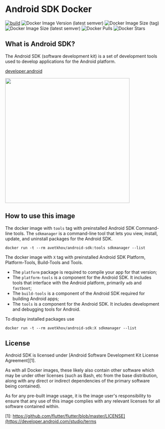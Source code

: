 # Android SDK Docker

[![build](https://github.com/avetkhov/android-sdk-docker/actions/workflows/build.yml/badge.svg?branch=main)](https://github.com/avetkhov/android-sdk-docker/actions/workflows/build.yml)
![Docker Image Version (latest semver)](https://img.shields.io/docker/v/avetkhov/android-sdk?sort=semver&logo=docker&logoColor=white&label=version)
![Docker Image Size (tag)](https://img.shields.io/docker/image-size/avetkhov/android-sdk/tools?logo=docker&logoColor=white&label=tools%20size)
![Docker Image Size (latest semver)](https://img.shields.io/docker/image-size/avetkhov/android-sdk?logo=docker&logoColor=white&label=sdk%20size)
![Docker Pulls](https://img.shields.io/docker/pulls/avetkhov/android-sdk?logo=docker&logoColor=white&label=pulls)
![Docker Stars](https://img.shields.io/docker/stars/avetkhov/android-sdk?logo=docker&logoColor=white&label=stars)


## What is Android SDK?

The Android SDK (software development kit) is a set of development tools used to develop applications for the Android platform.

[developer.android](https://developer.android.com)

<img src="https://developer.android.com/static/images/brand/Android_Robot.png" width="400">

## How to use this image

The docker image with `tools` tag with preinstalled Android SDK Command-line tools. The `sdkmanager` is a command-line tool that lets you view, install, update, and uninstall packages for the Android SDK.
```
docker run -t --rm avetkhov/android-sdk:tools sdkmanager --list
```
The docker image with `X` tag with preinstalled Android SDK Platform, Platform-Tools, Build-Tools and Tools.
* The `platform` package is required to compile your app for that version;
* The `platform-tools` is a component for the Android SDK. It includes tools that interface with the Android platform, primarily `adb` and `fastboot`;
* The `build-tools` is a component of the Android SDK required for building Android apps;
* The `tools` is a component for the Android SDK. It includes development and debugging tools for Android.

To display installed packages use
```
docker run -t --rm avetkhov/android-sdk:X sdkmanager --list
```

## License

Android SDK is licensed under [Android Software Development Kit License Agreement][1].

As with all Docker images, these likely also contain other software which may be under other licenses (such as Bash, etc from the base distribution, along with any direct or indirect dependencies of the primary software being contained).

As for any pre-built image usage, it is the image user's responsibility to ensure that any use of this image complies with any relevant licenses for all software contained within.

[1]: https://github.com/flutter/flutter/blob/master/LICENSE](https://developer.android.com/studio/terms